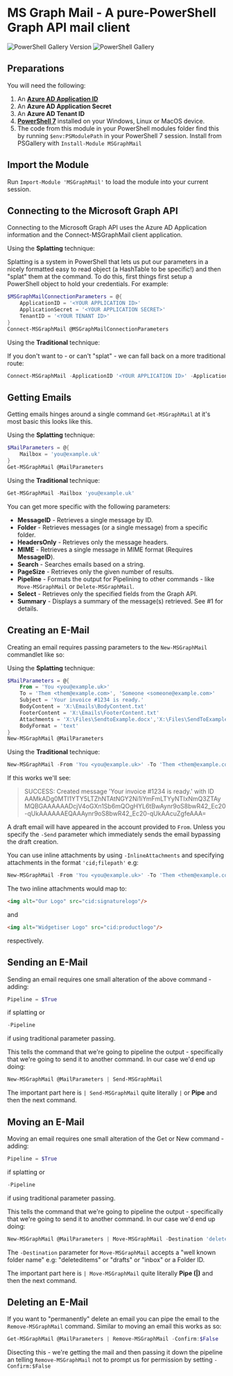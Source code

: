 # MS Graph Mail - A pure-PowerShell Graph API mail client

![PowerShell Gallery Version](https://img.shields.io/powershellgallery/v/MSGraphMail?style=for-the-badge) ![PowerShell Gallery](https://img.shields.io/powershellgallery/dt/MSGraphMail?style=for-the-badge)

## Preparations

You will need the following:

1. An [**Azure AD Application ID**](https://aad.portal.azure.com)
2. An **Azure AD Application Secret**
3. An **Azure AD Tenant ID**
4. [**PowerShell 7**](https://aka.ms/powershell-release?tag=stable) installed on your Windows, Linux or MacOS device.
5. The code from this module in your PowerShell modules folder find this by running `$env:PSModulePath` in your PowerShell 7 session. Install from PSGallery with `Install-Module MSGraphMail`

## Import the Module

Run `Import-Module 'MSGraphMail'` to load the module into your current session.

## Connecting to the Microsoft Graph API

Connecting to the Microsoft Graph API uses the Azure AD Application information and the Connect-MSGraphMail client application.

Using the **Splatting** technique:

Splatting is a system in PowerShell that lets us put our parameters in a nicely formatted easy to read object (a HashTable to be specific!) and then "splat" them at the command. To do this, first things first setup a PowerShell object to hold your credentials. For example:

```powershell
$MSGraphMailConnectionParameters = @{
    ApplicationID = '<YOUR APPLICATION ID>'
    ApplicationSecret = '<YOUR APPLICATION SECRET>'
    TenantID = '<YOUR TENANT ID>'
}
Connect-MSGraphMail @MSGraphMailConnectionParameters
```

Using the **Traditional** technique:

If you don't want to - or can't "splat" - we can fall back on a more traditional route:

```powershell
Connect-MSGraphMail -ApplicationID '<YOUR APPLICATION ID>' -ApplicationSecret '<YOUR APPLICATION SECRET>' -TenantID '<YOUR TENANT ID>'
```

## Getting Emails

Getting emails hinges around a single command `Get-MSGraphMail` at it's most basic this looks like this.

Using the **Splatting** technique:

```powershell
$MailParameters = @{
    Mailbox = 'you@example.uk'
}
Get-MSGraphMail @MailParameters
```

Using the **Traditional** technique:

```powershell
Get-MSGraphMail -Mailbox 'you@example.uk'
```

You can get more specific with the following parameters:

* **MessageID** - Retrieves a single message by ID.
* **Folder** - Retrieves messages (or a single message) from a specific folder.
* **HeadersOnly** - Retrieves only the message headers.
* **MIME** - Retrieves a single message in MIME format (Requires **MessageID**).
* **Search** - Searches emails based on a string.
* **PageSize** - Retrieves only the given number of results.
* **Pipeline** - Formats the output for Pipelining to other commands - like `Move-MSGraphMail` or `Delete-MSGraphMail`.
* **Select** - Retrieves only the specified fields from the Graph API.
* **Summary** - Displays a summary of the message(s) retrieved. See #1 for details.

## Creating an E-Mail

Creating an email requires passing parameters to the `New-MSGraphMail` commandlet like so:

Using the **Splatting** technique:

```powershell
$MailParameters = @{
    From = 'You <you@example.uk>'
    To = 'Them <them@example.com>', 'Someone <someone@example.com>'
    Subject = 'Your invoice #1234 is ready.'
    BodyContent = 'X:\Emails\BodyContent.txt'
    FooterContent = 'X:\Emails\FooterContent.txt'
    Attachments = 'X:\Files\SendtoExample.docx','X:\Files\SendToExample.zip'
    BodyFormat = 'text'
}
New-MSGraphMail @MailParameters
```

Using the **Traditional** technique:

```powershell
New-MSGraphMail -From 'You <you@example.uk>' -To 'Them <them@example.com>', 'Someone <someone@example.com>' -Subject 'Your invoice #1234 is ready.' -BodyContent 'X:\Emails\BodyContent.txt' -FooterContent 'X:\Emails\FooterContent.txt' -Attachments 'X:\Files\SendtoExample.docx','X:\Files\SendToExample.zip' -BodyFormat 'text'
```

If this works we'll see:

> SUCCESS: Created message 'Your invoice #1234 is ready.' with ID AAMkADg0MTI1YTY5LTZhNTAtNGY2Ni1iYmFmLTYyNTIxNmQ3ZTAyMQBGAAAAAADcjV4oGXn1Sb6mQOgHYL6tBwAynr9oS8bwR42_Ec20-qUkAAAAAAEQAAAynr9oS8bwR42_Ec20-qUkAAcuZgfeAAA=

A draft email will have appeared in the account provided to `From`. Unless you specify the `-Send` parameter which immediately sends the email bypassing the draft creation.

You can use inline attachments by using `-InlineAttachments` and specifying attachments in the format `'cid;filepath'` e.g:

```powershell
New-MSGraphMail -From 'You <you@example.uk>' -To 'Them <them@example.com>', 'Someone <someone@example.com>' -Subject 'Your invoice #1234 is ready.' -BodyContent 'X:\Emails\BodyContent.html' -FooterContent 'X:\Emails\FooterContent.html' -Attachments 'X:\Files\SendtoExample.docx','X:\Files\SendToExample.zip' -BodyFormat 'html' -InlineAttachments 'signaturelogo;X\Common\EmailSignatureLogo.png', 'productlogo;X:\Products\Widgetiser\WidgetiserLogoEmail.png'
```

The two inline attachments would map to:

```html
<img alt="Our Logo" src="cid:signaturelogo"/>
```

and

```html
<img alt="Widgetiser Logo" src="cid:productlogo"/>
```

respectively.

## Sending an E-Mail

Sending an email requires one small alteration of the above command - adding:

```powershell
Pipeline = $True
```

if splatting or

```powershell
-Pipeline
```

if using traditional parameter passing.

This tells the command that we're going to pipeline the output - specifically that we're going to send it to another command. In our case we'd end up doing:

```powershell
New-MSGraphMail @MailParameters | Send-MSGraphMail
```

The important part here is `| Send-MSGraphMail` quite literally `|` or **Pipe** and then the next command.

## Moving an E-Mail

Moving an email requires one small alteration of the Get or New command - adding:

```powershell
Pipeline = $True
```

if splatting or

```powershell
-Pipeline
```

if using traditional parameter passing.

This tells the command that we're going to pipeline the output - specifically that we're going to send it to another command. In our case we'd end up doing:

```powershell
New-MSGraphMail @MailParameters | Move-MSGraphMail -Destination 'deleteditems'
```

The `-Destination` parameter for `Move-MSGraphMail` accepts a "well known folder name" e.g: "deleteditems" or "drafts" or "inbox" or a Folder ID.

The important part here is `| Move-MSGraphMail` quite literally **Pipe (|)** and then the next command.

## Deleting an E-Mail

If you want to "permanently" delete an email you can pipe the email to the `Remove-MSGraphMail` command. Similar to moving an email this works as so:

```powershell
Get-MSGraphMail @MailParameters | Remove-MSGraphMail -Confirm:$False
```

Disecting this - we're getting the mail and then passing it down the pipeline an telling `Remove-MSGraphMail` not to prompt us for permission by setting `-Confirm:$False`
